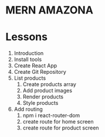 # MERN AMAZONA

# Lessons

1. Introduction
2. Install tools
3. Create React App
4. Create Git Repository
5. List products
   1. Create products array
   2. Add product images
   3. Render products
   4. Style products
6. Add routing
   1. npm i react-router-dom
   2. create route for home screen
   3. create route for product screen
